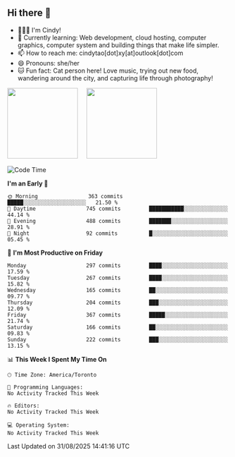 ## Hi there 👋

<!--
**xinyue296/xinyue296** is a ✨ _special_ ✨ repository because its `README.md` (this file) appears on your GitHub profile.

Here are some ideas to get you started:

- 🔭 I’m currently working on ...
- 🌱 I’m currently learning ...
- 👯 I’m looking to collaborate on ...
- 🤔 I’m looking for help with ...
- 💬 Ask me about ...
- 📫 How to reach me: ...
- 😄 Pronouns: ...
- ⚡ Fun fact: ...
-->
- 👩🏻‍💻 I'm Cindy!
- 🌱 Currently learning: Web development, cloud hosting, computer graphics, computer system and building things that make life simpler.
- 📫 How to reach me: cindytao[dot]xy[at]outlook[dot]com
- 😄 Pronouns: she/her
- 🐱 Fun fact: Cat person here! Love music, trying out new food, wandering around the city, and capturing life through photography!

<!--Github Status: start-->
<div align="left">
  <img height="160em" src="https://github-readme-stats-topaz-two-25.vercel.app/api?username=xinyue296&theme=react&show_icons=true&count_private=true&include_orgs=true&hide=contribs,issues" />
    &nbsp;&nbsp;&nbsp;
  <img height="160em" src="https://github-readme-stats-cindy-taos-projects.vercel.app/api/top-langs/?username=xinyue296&theme=react&count_private=true&include_orgs=true&layout=compact" />
</div>
<!-- Github Status: end-->

<!--START_SECTION:waka-->
![Code Time](http://img.shields.io/badge/Code%20Time-294%20hrs%2036%20mins-blue)

**I'm an Early 🐤** 

```text
🌞 Morning                363 commits         █████░░░░░░░░░░░░░░░░░░░░   21.50 % 
🌆 Daytime                745 commits         ███████████░░░░░░░░░░░░░░   44.14 % 
🌃 Evening                488 commits         ███████░░░░░░░░░░░░░░░░░░   28.91 % 
🌙 Night                  92 commits          █░░░░░░░░░░░░░░░░░░░░░░░░   05.45 % 
```
📅 **I'm Most Productive on Friday** 

```text
Monday                   297 commits         ████░░░░░░░░░░░░░░░░░░░░░   17.59 % 
Tuesday                  267 commits         ████░░░░░░░░░░░░░░░░░░░░░   15.82 % 
Wednesday                165 commits         ██░░░░░░░░░░░░░░░░░░░░░░░   09.77 % 
Thursday                 204 commits         ███░░░░░░░░░░░░░░░░░░░░░░   12.09 % 
Friday                   367 commits         █████░░░░░░░░░░░░░░░░░░░░   21.74 % 
Saturday                 166 commits         ██░░░░░░░░░░░░░░░░░░░░░░░   09.83 % 
Sunday                   222 commits         ███░░░░░░░░░░░░░░░░░░░░░░   13.15 % 
```


📊 **This Week I Spent My Time On** 

```text
🕑︎ Time Zone: America/Toronto

💬 Programming Languages: 
No Activity Tracked This Week

🔥 Editors: 
No Activity Tracked This Week

💻 Operating System: 
No Activity Tracked This Week
```


 Last Updated on 31/08/2025 14:41:16 UTC
<!--END_SECTION:waka-->
